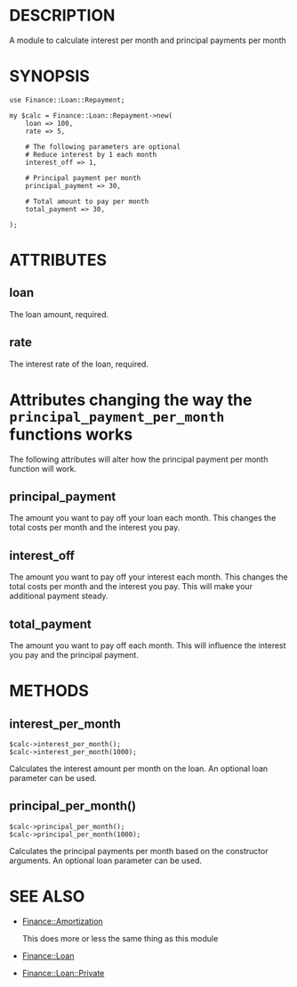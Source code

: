 # DESCRIPTION

A module to calculate interest per month and principal payments per month

# SYNOPSIS

    use Finance::Loan::Repayment;

    my $calc = Finance::Loan::Repayment->new(
        loan => 100,
        rate => 5,

        # The following parameters are optional
        # Reduce interest by 1 each month
        interest_off => 1,

        # Principal payment per month
        principal_payment => 30,

        # Total amount to pay per month
        total_payment => 30,

    );

# ATTRIBUTES

## loan

The loan amount, required.

## rate

The interest rate of the loan, required.

# Attributes changing the way the `principal_payment_per_month` functions works

The following attributes will alter how the principal payment per month
function will work.

## principal\_payment

The amount you want to pay off your loan each month. This changes the
total costs per month and the interest you pay.

## interest\_off

The amount you want to pay off your interest each month. This changes the
total costs per month and the interest you pay. This will make your
additional payment steady.

## total\_payment

The amount you want to pay off each month. This will influence the interest
you pay and the principal payment.

# METHODS

## interest\_per\_month

    $calc->interest_per_month();
    $calc->interest_per_month(1000);

Calculates the interest amount per month on the loan. An optional loan
parameter can be used.

## principal\_per\_month()

    $calc->principal_per_month();
    $calc->principal_per_month(1000);

Calculates the principal payments per month based on the constructor
arguments. An optional loan parameter can be used.

# SEE ALSO

- [Finance::Amortization](https://metacpan.org/pod/Finance%3A%3AAmortization)

    This does more or less the same thing as this module

- [Finance::Loan](https://metacpan.org/pod/Finance%3A%3ALoan)
- [Finance::Loan::Private](https://metacpan.org/pod/Finance%3A%3ALoan%3A%3APrivate)
